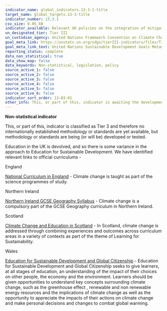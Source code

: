 ```yaml
---
indicator_name: global_indicators.13-3-1-title
target_name: global_targets.13-3-title
indicator_number: 13.3.1
csv_size: 0.05 kB
indicator_available: Relevant UK policies on the integration of mitigation, adaptation, impact reduction and early warning into primary, secondary and tertiary curricula
un_designated_tier: Tier III
un_custodian_agency: United Nations Framework Convention on Climate Change (UNFCCC), United Nations Educational, Scientific and Cultural Organization - Institute for Statistics (UNESCO-UIS)
goal_meta_link: https://unstats.un.org/sdgs/tierIII-indicators/files/Tier3-13-03-01.pdf
goal_meta_link_text: United Nations Sustainable Development Goals Metadata (PDF 4.0 MB)
reporting_status: complete
data_non_statistical: true
data_show_map: false
data_keywords: Non-statistical, legislation, policy
source_active_1: false
source_active_2: false
source_active_3: false
source_active_4: false
source_active_5: false
source_active_6: false
indicator_sort_order: 13-03-01
other_info: This, or part of this, indicator is awaiting the development of internationally established methodology and standards (classified by the UN as tier 3). Data follows the UN specification for this indicator. This indicator has been identified in collaboration with topic experts.
---
```

**Non-statistical indicator**

This, or part of this, indicator is classified as Tier 3 and therefore no internationally established methodology or standards are yet available, but methodology or standards are being (or will be) developed or tested.

Education in the UK is devolved, and so there is some variance in the approach to Education for Sustainable Development. We have identified relevant links to official curriculums -

England

[National Curriculum in England](https://www.gov.uk/government/publications/national-curriculum-in-england-science-programmes-of-study/national-curriculum-in-england-science-programmes-of-study) - Climate change is taught as part of the science programmes of study.

Northern Ireland

[Northern Ireland GCSE Geography Syllabus](http://ccea.org.uk/geography/) - Climate change is a compulsory part of the GCSE Geography curriculum in Northern Ireland.

Scotland

[Climate Change and Education in Scotland](https://education.gov.scot/improvement/Documents/ClimateChangeinScottishEducationBriefing140819new.pdf) - In Scotland, climate change is addressed through combining experiences and outcomes across curriculum areas in a variety of contexts as part of the theme of Learning for Sustainability.

Wales

[Education for Sustainable Development and Global Citizenship](https://hwb.gov.wales/storage/eaf467e6-30fe-45c9-93ef-cb30f31f1c90/common-understanding-for-school.pdf) - Education for Sustainable Development and Global Citizenship seeks to give learners, at all stages of education, an understanding of the impact of their choices on other people, the economy and the environment. Learners should be given opportunities to understand key concepts surrounding climate change, such as the greenhouse effect , renewable and non renewable energy resources and the implications of climate change as well as the opportunity to appreciate the impacts of their actions on climate change and make personal decisions and changes to combat global warming.
